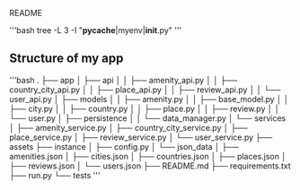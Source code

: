 README


'''bash
tree -L 3 -I "__pycache__|myenv|__init__.py"
'''
## Structure of my app
'''bash
.
├── app
│   ├── api
│   │   ├── amenity_api.py
│   │   ├── country_city_api.py
│   │   ├── place_api.py
│   │   ├── review_api.py
│   │   └── user_api.py
│   ├── models
│   │   ├── amenity.py
│   │   ├── base_model.py
│   │   ├── city.py
│   │   ├── country.py
│   │   ├── place.py
│   │   ├── review.py
│   │   └── user.py
│   ├── persistence
│   │   └── data_manager.py
│   └── services
│       ├── amenity_service.py
│       ├── country_city_service.py
│       ├── place_service.py
│       ├── review_service.py
│       └── user_service.py
├── assets
├── instance
│   ├── config.py
│   └── json_data
│       ├── amenities.json
│       ├── cities.json
│       ├── countries.json
│       ├── places.json
│       ├── reviews.json
│       └── users.json
├── README.md
├── requirements.txt
├── run.py
└── tests
'''
